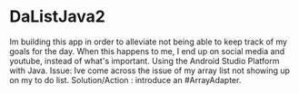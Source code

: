 # DaListJava2
 Im building this app in order to alleviate not being able to keep track of my goals for the day. When this happens to me, I end up on social media and youtube, instead of what's important. Using the Android Studio Platform with Java. 
 Issue: Ive come across the issue of my array list not showing up on my to do list. Solution/Action : introduce an #ArrayAdapter.
